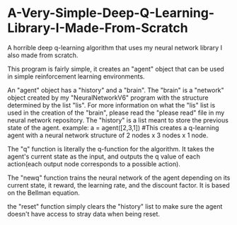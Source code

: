 # A-Very-Simple-Deep-Q-Learning-Library-I-Made-From-Scratch
A horrible deep q-learning algorithm that uses my neural network library I also made from scratch.

This program is fairly simple, it creates an "agent" object that can be used in simple reinforcement learning environments.

An "agent" object has a "history" and a "brain". The "brain" is a "network" object created by my "NeuralNetworkV6" program with the structure determined by the list "lis". For more information on what the "lis" list is used in the creation of the "brain", please read the "please read" file in my neural network repository. The "history" is a list meant to store the previous state of the agent.
example:
a = agent([2,3,1])        #This creates a q-learning agent with a neural network structure of 2 nodes x 3 nodes x 1 node.

The "q" function is literally the q-function for the algorithm. It takes the agent's current state as the input, and outputs the q value of each action(each output node corresponds to a possible action).

The "newq" function trains the neural network of the agent depending on its current state, it reward, the learning rate, and the discount factor. It is based on the Bellman equation.

the "reset" function simply clears the "history" list to make sure the agent doesn't have access to stray data when being reset.
